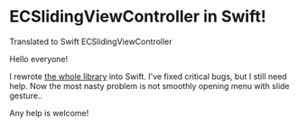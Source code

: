 ECSlidingViewController in Swift!
============================

Translated to Swift ECSlidingViewController

Hello everyone!

I rewrote [the whole library](https://github.com/ECSlidingViewController/ECSlidingViewController) into Swift.
I've fixed critical bugs, but I still need help. Now the most nasty problem is not smoothly opening menu with slide gesture..

Any help is welcome!
